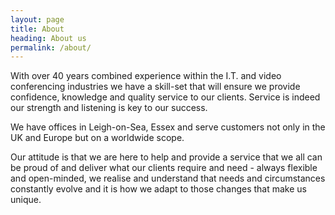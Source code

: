 ```yaml
---
layout: page
title: About
heading: About us
permalink: /about/
---
```


With over 40 years combined experience within the I.T. and video conferencing
industries we have a skill-set that will ensure we provide confidence, knowledge
and quality service to our clients. Service is indeed our strength and listening
is key to our success.

We have offices in Leigh-on-Sea, Essex and serve customers not only in the UK
and Europe but on a worldwide scope.

Our attitude is that we are here to help and provide a service that we all can
be proud of and deliver what our clients require and need - always flexible and
open-minded, we realise and understand that needs and circumstances constantly
evolve and it is how we adapt to those changes that make us unique.
